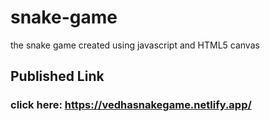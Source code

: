 # snake-game
the snake game created using javascript and HTML5 canvas
 
## Published Link

### click here: https://vedhasnakegame.netlify.app/
